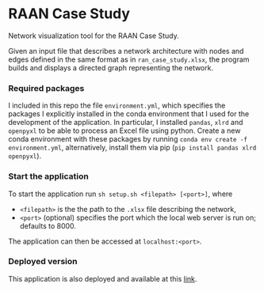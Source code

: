# RAAN Case Study

Network visualization tool for the RAAN Case Study.

Given an input file that describes a network architecture with nodes and edges defined in the same format as in  `ran_case_study.xlsx`, the program builds and displays a directed graph representing the network.

### Required packages

I included in this repo the file `environment.yml`, which specifies the packages I explicitly installed in the conda environment that I used for the development of the application. In particular, I installed `pandas`, `xlrd` and `openpyxl` to be able to process an Excel file using python. Create a new conda environment with these packages by running `conda env create -f environment.yml`, alternatively, install them via pip (`pip install pandas xlrd openpyxl`).

### Start the application

To start the application run `sh setup.sh <filepath> [<port>]`, where

-  `<filepath>` is the the path to the `.xlsx` file describing the network,
- `<port>` (optional) specifies the port which the local web server is run on; defaults to 8000.

The application can then be accessed at `localhost:<port>`.

### Deployed version

This application is also deployed and available at this [link](https://raan.surge.sh).

